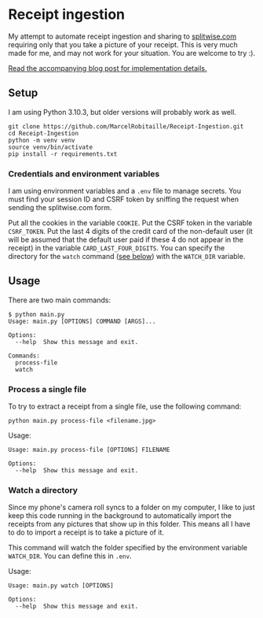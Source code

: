 # Receipt ingestion

My attempt to automate receipt ingestion and sharing to [splitwise.com](https://secure.splitwise.com)
requiring only that you take a picture of your receipt.
This is very much made for me, and may not work for your situation.
You are welcome to try :).

[Read the accompanying blog post for implementation details.](https://blog.marcelrobitaille.me/receipt-ingestion/)

## Setup

I am using Python 3.10.3, but older versions will probably work as well.

```
git clone https://github.com/MarcelRobitaille/Receipt-Ingestion.git
cd Receipt-Ingestion
python -m venv venv
source venv/bin/activate
pip install -r requirements.txt
```

### Credentials and environment variables

I am using environment variables and a `.env` file to manage secrets.
You must find your session ID and CSRF token by sniffing the request when sending the splitwise.com form.

Put all the cookies in the variable `COOKIE`.
Put the CSRF token in the variable `CSRF_TOKEN`.
Put the last 4 digits of the credit card of the non-default user (it will be assumed that the default user paid if these 4 do not appear in the receipt)
in the variable `CARD_LAST_FOUR_DIGITS`.
You can specify the directory for the `watch` command ([see below](#watch-a-directory)) with the `WATCH_DIR` variable.

## Usage

There are two main commands:

```
$ python main.py
Usage: main.py [OPTIONS] COMMAND [ARGS]...

Options:
  --help  Show this message and exit.

Commands:
  process-file
  watch
```

### Process a single file

To try to extract a receipt from a single file, use the following command:
```
python main.py process-file <filename.jpg>
```

Usage:
```
Usage: main.py process-file [OPTIONS] FILENAME

Options:
  --help  Show this message and exit.
```

### Watch a directory

Since my phone's camera roll syncs to a folder on my computer,
I like to just keep this code running in the background to automatically import the receipts from any pictures that show up in this folder.
This means all I have to do to import a receipt is to take a picture of it.

This command will watch the folder specified by the environment variable `WATCH_DIR`.
You can define this in `.env`.

Usage:
```
Usage: main.py watch [OPTIONS]

Options:
  --help  Show this message and exit.
```
